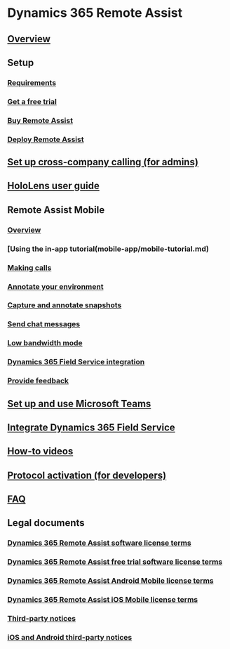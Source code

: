 # Dynamics 365 Remote Assist
## [Overview](index.md)
## Setup
### [Requirements](requirements.md)
### [Get a free trial](try-remote-assist.md)
### [Buy Remote Assist](buy-remote-assist.md)
### [Deploy Remote Assist](deploy-remote-assist.md)
## [Set up cross-company calling (for admins)](cross-company-calling.md)
## [HoloLens user guide](user-guide.md)
## Remote Assist Mobile
### [Overview](mobile-app/remote-assist-mobile-overview.md)
### [Using the in-app tutorial(mobile-app/mobile-tutorial.md)
### [Making calls](mobile-app/making-calls.md)
### [Annotate your environment](mobile-app/annotate-your-environment.md)
### [Capture and annotate snapshots](mobile-app/annotate-snapshot.md)
### [Send chat messages](mobile-app/send-chat-messages.md)
### [Low bandwidth mode](mobile-app/poor-network-connectivity.md)
### [Dynamics 365 Field Service integration](mobile-app/fs-integration.md)
### [Provide feedback](mobile-app/provide-feedback.md)
## [Set up and use Microsoft Teams](use-microsoft-teams-with-remote-assist.md)
## [Integrate Dynamics 365 Field Service](troubleshoot-field-service.md)
## [How-to videos](videos.md)
## [Protocol activation (for developers)](protocol-activation.md)
## [FAQ](faq.md)
## Legal documents
### [Dynamics 365 Remote Assist software license terms](../legal/remote-assist-license-terms.md)
### [Dynamics 365 Remote Assist free trial software license terms](../legal/remote-assist-license-terms-free-trial.md)
### [Dynamics 365 Remote Assist Android Mobile license terms](../legal/remote-assist-mobile-android.md)
### [Dynamics 365 Remote Assist iOS Mobile license terms](../legal/remote-assist-mobile-iOS.md)
### [Third-party notices](../legal/remote-assist-third-party-notice.md)
### [iOS and Android third-party notices](../legal/ios-android-third-party.md)

